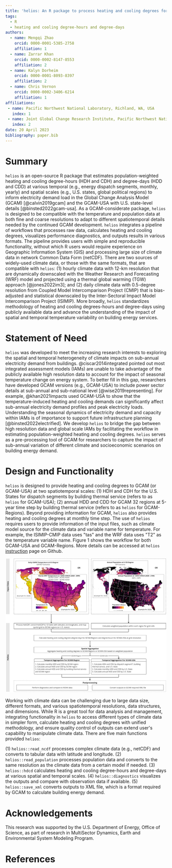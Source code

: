 ```yaml
---
title: 'helios: An R package to process heating and cooling degrees for GCAM'
tags:
  - R
  - heating and cooling degree-hours and degree-days
authors:
  - name: Mengqi Zhao
    orcid: 0000-0001-5385-2758
    affiliation: 1
  - name: Zarrar Khan
    orcid: 0000-0002-8147-8553
    affiliation: 2
  - name: Kalyn Dorheim
    orcid: 0000-0001-8093-8397
    affiliation: 2
  - name: Chris Vernon
    orcid: 0000-0002-3406-6214
    affiliation: 1
affiliations:
 - name: Pacific Northwest National Laboratory, Richland, WA, USA
   index: 1
 - name: Joint Global Change Research Institute, Pacific Northwest National Laboratory, College Park, MD, USA
   index: 2
date: 20 April 2023
bibliography: paper.bib
---
```


# Summary

`helios` is an open-source R package that estimates population-weighted heating and cooling degree-hours (HDH and CDH) and degree-days (HDD and CDD) at various temporal (e.g., energy dispatch segments, monthly, yearly) and spatial scales (e.g., U.S. states, global political regions) to inform electricity demand load in the Global Change Analysis Model (GCAM) [@calvin2019gcam] and the GCAM-USA with U.S. state-level details [@binsted2022gcam-usa]. As a GCAM-considerate package, `helios` is designed to be compatible with the temperature and population data at both fine and coarse resolutions to adapt to different spatiotemporal details needed by the continued GCAM development. `helios` integrates a pipeline of workflows that processes raw data, calculates heating and cooling degrees, visualizes performance diagnostics, and outputs results in various formats. The pipeline provides users with simple and reproducible functionality, without which R users would require experience on Geographic Information System (GIS) and processing large size of climate data in network Common Data Form (netCDF). There are two sources of widely-used climate data, or those with the same formats, that are compatible with `helios`: (1) hourly climate data with 12-km resolution that are dynamically downscaled with the Weather Research and Forecasting (WRF) model and projected using a thermal global warming (TGW) approach [@jones2022im3]; and (2) daily climate data with 0.5-degree resolution from Coupled Model Intercomparison Project (CMIP) that is bias-adjusted and statistical downscaled by the Inter-Sectoral Impact Model Intercomparison Project (ISIMIP). More broadly, `helios` standardizes methodology of heating and cooling degrees-hours and degree-days using publicly available data and advance the understanding of the impact of spatial and temporal temperature variability on building energy services.

# Statement of Need

`helios` was developed to meet the increasing research interests to exploring the spatial and temporal heterogeneity of climate impacts on sub-annual electricity demand from buildings. @ciscar2014integrated pointed out most integrated assessment models (IAMs) are unable to take advantage of the publicly available high resolution data to account for the impact of seasonal temperature change on energy system. To better fill in this gap, researchers have developed GCAM versions (e.g., GCAM-USA) to include power sector details at sub-annual and sub-national level [@wise2019representing]. For example, @khan2021impacts used GCAM-USA to show that the temperature-induced heating and cooling demands can significantly affect sub-annual electricity demand profiles and peak electricity loads. Understanding the seasonal dynamics of electricity demand and capacity within IAMs is of importance to support future infrastructure planning [@binsted2022electrified]. We develop `helios` to bridge the gap between high resolution data and global scale IAMs by facilitating the workflow in estimating population-weighted heating and cooling degrees. `helios` serves as a pre-processing tool of GCAM for researchers to capture the impact of sub-annual variation of different climate and socioeconomic scenarios on building energy demand.

# Design and Functionality

`helios` is designed to provide heating and cooling degrees to GCAM (or GCAM-USA) at two spatiotemporal scales: (1) HDH and CDH for the U.S. States for dispatch segments by building thermal service (refers to as `helios` for GCAM-USA); (2) annual HDD and CDD for GCAM 32 regions at 5-year time step by building thermal service (refers to as `helios` for GCAM-Regions). Beyond providing information for GCAM, `helios` also provides heating and cooling degrees at monthly time step. The use of `helios` requires users to provide information of the input files, such as climate model source for the climate data and variable name for temperature. For example, the ISIMIP-CMIP data uses "tas" and the WRF data uses "T2" as the temperature variable name. Figure 1 shows the workflow for both GCAM-USA and GCAM-Regions. More details can be accessed at `helios` [instruction](https://jgcri.github.io/helios/index.html) page on Github.

![The workflow for helios.\label{fig:1}](Fig1_helios_workflow.jpg)

Working with climate data can be challenging due to large data size, different formats, and various spatiotemporal resolutions, data structures, and dimensions. While R is a great tool for data analysis and management, integrating functionality in `helios` to access different types of climate data in simpler form, calculate heating and cooling degrees with unified methodology, and ensure quality control of outputs can extend user's capability to manipulate climate data. There are five main functions provided `helios`:

(1) `helios::read_ncdf` processes complex climate data (e.g., netCDF) and converts to tabular data with latitude and longitude.
(2) `helios::read_population` processes population data and converts to the same resolution as the climate data from a certain model if needed.
(3) `helios::hdcd` calculates heating and cooling degree-hours and degree-days at various spatial and temporal scales.
(4) `helios::diagnostics` visualizes the outputs and compare with observation data if available.
(5) `helios::save_xml` converts outputs to XML file, which is a format required by GCAM to calculate building energy demand.

# Acknowledgements

This research was supported by the U.S. Department of Energy, Office of Science, as part of research in MultiSector Dynamics, Earth and Environmental System Modeling Program.

# References
